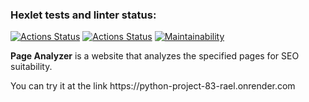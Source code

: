 ### Hexlet tests and linter status:
[![Actions Status](https://github.com/Andrey-Barinov/python-project-83/actions/workflows/hexlet-check.yml/badge.svg)](https://github.com/Andrey-Barinov/python-project-83/actions)
[![Actions Status](https://github.com/Andrey-Barinov/python-project-83/actions/workflows/pyci.yml/badge.svg)](https://github.com/Andrey-Barinov/python-project-83/actions)
[![Maintainability](https://api.codeclimate.com/v1/badges/e0fb12dbfecbfbbae2c5/maintainability)](https://codeclimate.com/github/Andrey-Barinov/python-project-83/maintainability)

<b>Page Analyzer</b>  is a website that analyzes the specified pages for SEO suitability.
<p>You can try it at the link https://python-project-83-rael.onrender.com </p>
